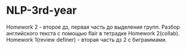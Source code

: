 # NLP-3rd-year
Homework 2 - второе дз, первая часть до выделения групп. 
Разбор английского текста с помощью flair в тетрадке Homework 2(collab).
Homework 1(review definer) - вторая часть дз 2 с биграммами.
